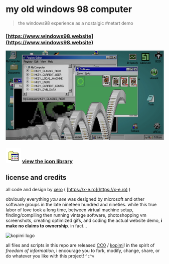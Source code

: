 # my old windows 98 computer

> the windows98 experience as a nostalgic #netart demo

### [https://www.windows98.website](https://www.windows98.website)

![win98se](https://raw.githubusercontent.com/xero/windows98.website/main/preview.png)

### ![icon](https://raw.githubusercontent.com/xero/windows98.website/main/i/programs.png?raw=true) [view the icon library](https://github.com/xero/windows98.website/blob/main/i/README.md)

## license and credits

all code and design by [xero](https://github.com/xero) ( [https://x-e.ro](https://x-e.ro) )

obviously everything _you see_ was designed by microsoft and other software groups in the late nineteen hundred and nineties. while this true labor of love took a long time, between virtual machine setup, finding/compiling then running vintage software, photoshopping vm screenshots, creating optimized gifs, and coding the actual website demo, **i make no claims to ownership**. in fact...

![kopimi logo](https://gist.githubusercontent.com/xero/cbcd5c38b695004c848b73e5c1c0c779/raw/6b32899b0af238b17383d7a878a69a076139e72d/kopimi-sm.png)

all files and scripts in this repo are released [CC0](https://creativecommons.org/publicdomain/zero/1.0/) / [kopimi](https://kopimi.com)! in the spirit of _freedom of information_, i encourage you to fork, modify, change, share, or do whatever you like with this project! `^c^v`

